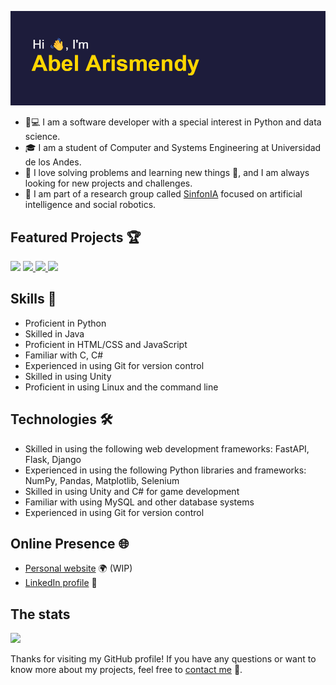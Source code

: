 [![Header](header.png)](https://github.com/abelarismendy)

- 🐍💻 I am a software developer with a special interest in Python and data science.
- :mortar_board: I am  a student of Computer and Systems Engineering at Universidad de los Andes.
- 💪 I love solving problems and learning new things 🤔, and I am always looking for new projects and challenges.
- 🤖 I am part of a research group called [SinfonIA](https://sinfoniauniandes.github.io/) focused on artificial intelligence and social robotics.

## Featured Projects 🏆

<a href="https://github.com/abelarismendy/extract_pdf"><img src="https://github-readme-stats.vercel.app/api/pin/?username=abelarismendy&repo=extract_pdf"/></a>
<a href="https://github.com/LYM202202-AM/RobotParser">
<img src="https://github-readme-stats.vercel.app/api/pin/?username=LYM202202-AM&repo=RobotParser"/>
<a href="https://github.com/abelarismendy/twitter-fast-api">
<img src="https://github-readme-stats.vercel.app/api/pin/?username=abelarismendy&repo=twitter-fast-api"/>
</a>
<a href="https://github.com/abelarismendy/courses-offer">
<img src="https://github-readme-stats.vercel.app/api/pin/?username=abelarismendy&repo=courses-offer"/>
</a>



## Skills 💪

- Proficient in Python
- Skilled in Java
- Proficient in HTML/CSS and JavaScript
- Familiar with C, C#
- Experienced in using Git for version control
- Skilled in using Unity
- Proficient in using Linux and the command line

## Technologies 🛠

- Skilled in using the following web development frameworks: FastAPI, Flask, Django
- Experienced in using the following Python libraries and frameworks: NumPy, Pandas, Matplotlib, Selenium
- Skilled in using Unity and C# for game development
- Familiar with using MySQL and other database systems
- Experienced in using Git for version control

## Online Presence 🌐

- [Personal website](https://abel.arismendy.co) 🌍 (WIP)
- [LinkedIn profile](https://www.linkedin.com/in/abelarismendy/) 💼


## The stats

<a href="#year-list-container">
<img src="https://github-readme-streak-stats.herokuapp.com/?user=abelarismendy&hide_border=true"/>
</a>


Thanks for visiting my GitHub profile! If you have any questions or want to know more about my projects, feel free to [contact me](mailto:abel@arismendy.co?cc=a.arismendy@uniandes.edu.co&subject=Contact%20me%20-%20Github) 💬.

